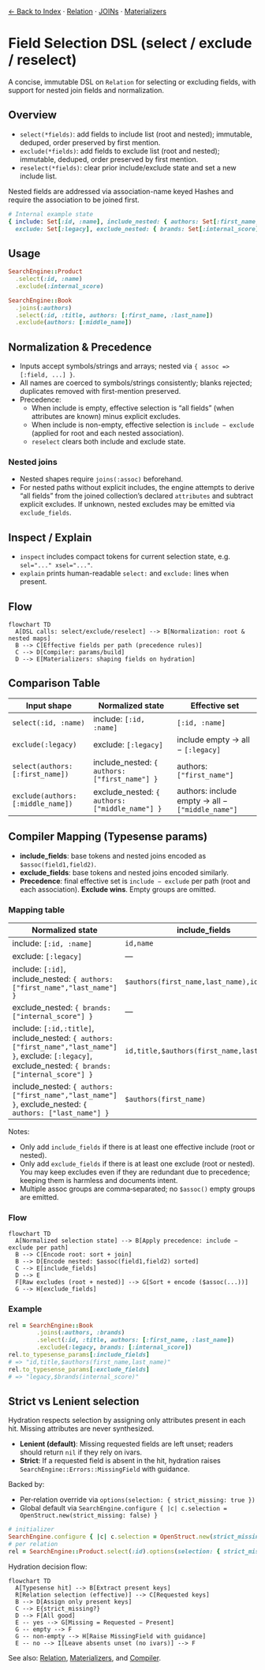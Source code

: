 [← Back to Index](./index.md) · [Relation](./relation.md) · [JOINs](./joins.md) · [Materializers](./materializers.md)

# Field Selection DSL (select / exclude / reselect)

A concise, immutable DSL on `Relation` for selecting or excluding fields, with support for nested join fields and normalization.

## Overview

- `select(*fields)`: add fields to include list (root and nested); immutable, deduped, order preserved by first mention.
- `exclude(*fields)`: add fields to exclude list (root and nested); immutable, deduped, order preserved by first mention.
- `reselect(*fields)`: clear prior include/exclude state and set a new include list.

Nested fields are addressed via association-name keyed Hashes and require the association to be joined first.

```ruby
# Internal example state
{ include: Set[:id, :name], include_nested: { authors: Set[:first_name, :last_name] },
  exclude: Set[:legacy], exclude_nested: { brands: Set[:internal_score] } }
```

## Usage

```ruby
SearchEngine::Product
  .select(:id, :name)
  .exclude(:internal_score)
```

```ruby
SearchEngine::Book
  .joins(:authors)
  .select(:id, :title, authors: [:first_name, :last_name])
  .exclude(authors: [:middle_name])
```

## Normalization & Precedence

- Inputs accept symbols/strings and arrays; nested via `{ assoc => [:field, ...] }`.
- All names are coerced to symbols/strings consistently; blanks rejected; duplicates removed with first-mention preserved.
- Precedence:
  - When include is empty, effective selection is “all fields” (when attributes are known) minus explicit excludes.
  - When include is non-empty, effective selection is `include − exclude` (applied for root and each nested association).
  - `reselect` clears both include and exclude state.

### Nested joins

- Nested shapes require `joins(:assoc)` beforehand.
- For nested paths without explicit includes, the engine attempts to derive “all fields” from the joined collection’s declared `attributes` and subtract explicit excludes. If unknown, nested excludes may be emitted via `exclude_fields`.

## Inspect / Explain

- `inspect` includes compact tokens for current selection state, e.g. `sel="..." xsel="..."`.
- `explain` prints human-readable `select:` and `exclude:` lines when present.

## Flow

```mermaid
flowchart TD
  A[DSL calls: select/exclude/reselect] --> B[Normalization: root & nested maps]
  B --> C[Effective fields per path (precedence rules)]
  C --> D[Compiler: params/build]
  D --> E[Materializers: shaping fields on hydration]
```

## Comparison Table

| Input shape | Normalized state | Effective set |
| --- | --- | --- |
| `select(:id, :name)` | include: `[:id, :name]` | `[:id, :name]` |
| `exclude(:legacy)` | exclude: `[:legacy]` | include empty → all − `[:legacy]` |
| `select(authors: [:first_name])` | include_nested: `{ authors: ["first_name"] }` | authors: `["first_name"]` |
| `exclude(authors: [:middle_name])` | exclude_nested: `{ authors: ["middle_name"] }` | authors: include empty → all − `["middle_name"]` |

## Compiler Mapping (Typesense params)

- **include_fields**: base tokens and nested joins encoded as `$assoc(field1,field2)`.
- **exclude_fields**: base tokens and nested joins encoded similarly.
- **Precedence**: final effective set is `include − exclude` per path (root and each association). **Exclude wins**. Empty groups are omitted.

### Mapping table

| Normalized state | include_fields | exclude_fields |
| --- | --- | --- |
| include: `[:id, :name]` | `id,name` | — |
| exclude: `[:legacy]` | — | `legacy` |
| include: `[:id]`, include_nested: `{ authors: ["first_name","last_name"] }` | `$authors(first_name,last_name),id` | — |
| exclude_nested: `{ brands: ["internal_score"] }` | — | `$brands(internal_score)` |
| include: `[:id,:title]`, include_nested: `{ authors: ["first_name","last_name"] }`, exclude: `[:legacy]`, exclude_nested: `{ brands: ["internal_score"] }` | `id,title,$authors(first_name,last_name)` | `legacy,$brands(internal_score)` |
| include_nested: `{ authors: ["first_name","last_name"] }`, exclude_nested: `{ authors: ["last_name"] }` | `$authors(first_name)` | — |

Notes:
- Only add `include_fields` if there is at least one effective include (root or nested).
- Only add `exclude_fields` if there is at least one exclude (root or nested). You may keep excludes even if they are redundant due to precedence; keeping them is harmless and documents intent.
- Multiple assoc groups are comma‑separated; no `$assoc()` empty groups are emitted.

### Flow

```mermaid
flowchart TD
  A[Normalized selection state] --> B[Apply precedence: include − exclude per path]
  B --> C[Encode root: sort + join]
  B --> D[Encode nested: $assoc(field1,field2) sorted]
  C --> E[include_fields]
  D --> E
  F[Raw excludes (root + nested)] --> G[Sort + encode ($assoc(...))]
  G --> H[exclude_fields]
```

### Example

```ruby
rel = SearchEngine::Book
        .joins(:authors, :brands)
        .select(:id, :title, authors: [:first_name, :last_name])
        .exclude(:legacy, brands: [:internal_score])
rel.to_typesense_params[:include_fields]
# => "id,title,$authors(first_name,last_name)"
rel.to_typesense_params[:exclude_fields]
# => "legacy,$brands(internal_score)"
```

## Strict vs Lenient selection

Hydration respects selection by assigning only attributes present in each hit. Missing attributes are never synthesized.

- **Lenient (default)**: Missing requested fields are left unset; readers should return `nil` if they rely on ivars.
- **Strict**: If a requested field is absent in the hit, hydration raises `SearchEngine::Errors::MissingField` with guidance.

Backed by:
- Per‑relation override via `options(selection: { strict_missing: true })`
- Global default via `SearchEngine.configure { |c| c.selection = OpenStruct.new(strict_missing: false) }`

```ruby
# initializer
SearchEngine.configure { |c| c.selection = OpenStruct.new(strict_missing: false) }
# per relation
rel = SearchEngine::Product.select(:id).options(selection: { strict_missing: true })
```

Hydration decision flow:

```mermaid
flowchart TD
  A[Typesense hit] --> B[Extract present keys]
  R[Relation selection (effective)] --> C[Requested keys]
  B --> D[Assign only present keys]
  C --> E{strict_missing?}
  D --> F[All good]
  E -- yes --> G[Missing = Requested − Present]
  G -- empty --> F
  G -- non-empty --> H[Raise MissingField with guidance]
  E -- no --> I[Leave absents unset (no ivars)] --> F
```

See also: [Relation](./relation.md), [Materializers](./materializers.md#pluck--selection), and [Compiler](./compiler.md).

